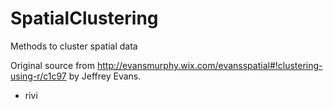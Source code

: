 # SpatialClustering
Methods to cluster spatial data

Original source from http://evansmurphy.wix.com/evansspatial#!clustering-using-r/c1c97 by Jeffrey Evans.
 
* rivi

